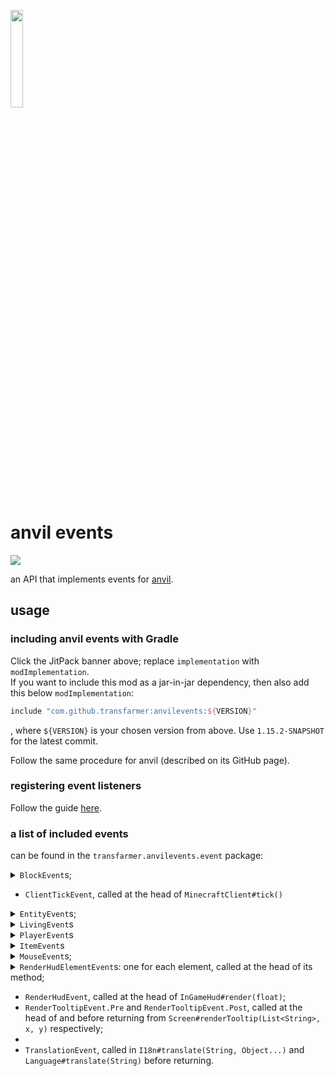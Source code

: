 <img src="https://raw.githubusercontent.com/transfarmer/anvilevents/1.15.2/src/main/resources/assets/anvilevents/logo.png" width="20%"></img>

# anvil events
[![](https://jitpack.io/v/transfarmer/anvilevents.svg)](https://jitpack.io/#transfarmer/anvilevents)

an API that implements events for [anvil](https://github.com/transfarmer/anvil).

## usage
### including anvil events with Gradle
Click the JitPack banner above; replace `implementation` with `modImplementation`.<br>
If you want to include this mod as a jar-in-jar dependency, then also add this below `modImplementation`:
```groovy
include "com.github.transfarmer:anvilevents:${VERSION}"
```
, where `${VERSION}` is your chosen version from above. Use `1.15.2-SNAPSHOT` for the latest commit.

Follow the same procedure for anvil (described on its GitHub page).

### registering event listeners
Follow the guide [here](https://github.com/transfarmer/anvil#listening-to-events).

### a list of included events
can be found in the `transfarmer.anvilevents.event` package:

<details>
<summary><code>BlockEvent</code>s;</summary>

- `BlockDropEvent`;
</details>

- `ClientTickEvent`, called at the head of `MinecraftClient#tick()`

<details>
<summary><code>EntityEvent</code>s;</summary>

- `EnderTeleportEvent`, called in `Entity#requestTeleport(double, double, double)`;
- `EntityDamageEvent.Pre` called at the head of `Entity#damage(DamageSource, float)`;
- `EntityDamageEvent.Post`, called before returning from `Entity#damage(DamageSource, float)`; and
- `EntityLandEvent`, called at the head of `Block#onLandedUpon(World, BlockPos, Entity, float)`;
</details>

<details>
<summary><code>LivingEvent</code>s</summary>

- `LivingCollisionEvent`, called before returning from `LivingEntity#tickMovement()`;
- `LivingDeathEvent`, called at the head of `LivingEntity#onDeath(DamageSource)`;
- `LivingDropExperienceEvent`, called at the head of `LivingEntity#dropXp()`;
- `LivingKnockbackEvent`, called in `LivingEntity#takeKnockback(Entity, float, double, double)`;
- `LivingTickEvent.Pre`, called at the head of `LivingEntity#tick()`;
- `LivingTickEvent.Post`, called before returning from `LivingEntity#tick()`;
</details>

<details>
<summary><code>PlayerEvent</code>s</summary>

- `BreakSpeedEvent`, called before returning from `PlayerEntity#getBlockBreakingSpeed(BlockState)`;
- `ItemPickupEvent`, called in `ItemEntity#onPlayerCollision(PlayerEntity)`;
- `PlayerChangedDimensionEvent`, called at the head of `ServerWorld#onPlayerChangeDimension(ServerPlayerEntity)`;
- `PlayerConnectedEvent`, called at the head of `ServerWorld#onPlayerConnected(ServerPlayerEntity)`;
- `PlayerRespawnedEvent`, called at the head of `ServerWorld#onPlayerRespawned(ServerPlayerEntity)`;
- `PlayerCopyEvent`, called at the head of `ServerPlayerEntity#copyFrom(ServerPlayerEntity, boolean)`;
- `PlayerDropInventoryEvent`, called at the head of `PlayerEntity#dropInventory()`;
- `PlayerTickEvent.Pre`, called at the head of `PlayerEntity#tick()`;
- `PlayerTickEvent.Post`, called before returning from `PlayerEntity#tick()`; and
- `UseBlockEvent`, called at the head of `BlockState#onUse(World, PlayerEntity, Hand, BlockHitResult)`;
</details>

<details>
<summary><code>ItemEvent</code>s</summary>

- `ItemTooltipEvent`, called before returning from `ItemStack#getTooltip(PlayerEntity, TooltipContext)`; and
- `UseItemEvent`, called at the head of `Item#use(World, PlayerEntity, Hand)`;
</details>

<details>
<summary><code>MouseEvent</code>s;</summary>

- `CursorPosEvent`, called in `Mouse#onCursorPos(long, double, double)` on change in mouse position;
- `MouseButtonEvent`, called in `Mouse#onMouseButton(long, int, int, int)` on mouse click; and
- `MouseScrollEvent`, called in `Mouse#onMouseScroll(long, double, double)` on mouse scroll;
</details>

<details>
<summary><code>RenderHudElementEvent</code>s: one for each element, called at the head of its method;</summary>

- `RenderCrosshairEvent` in `InGameHud#renderCrosshair()`;
- `RenderExperienceBarEvent` in `InGameHud#renderExperienceBar(int)`;
- `RenderHeldTooltipEvent` in `InGameHud#renderHeldItemTooltip()`;
- `RenderHotbarEvent` in `InGameHud#renderHotbar(float)`;
- `RenderHotbarItemEvent` in `InGameHud#renderHotbarItem(int, int, float)`;
- `RenderJumpBarEvent` in `InGameHud#renderMountJumpBar(int)`;
- `RenderMountHealthEvent` in `InGameHud#renderMountHealth()`;
- `RenderPortalOverlayEvent` in `InGameHud#renderPortalOverlay(float)`;
- `RenderPumpkinOverlayEvent` in `InGameHud#renderPumpkinOverlay()`;
- `RenderScoreboardSidebarEvent` in `InGameHud#renderScoreboardSidebar(ScoreboardObjective)`;
- `RenderStatusBarsEvent` in `InGameHud#renderStatusBars()`;
- `RenderStatusEffectsEvent` in `InGameHud#renderStatusEffectOverlay()`;
- `RenderTextBackgroundEvent` in `InGameHud#drawTextBackground(TextRenderer, int, int)`; and
- `RenderVignetteEvent` in `InGameHud#renderVignetteOverlay(Entity)`;
</details>

- `RenderHudEvent`, called at the head of `InGameHud#render(float)`;
- `RenderTooltipEvent.Pre` and `RenderTooltipEvent.Post`,
called at the head of and before returning from `Screen#renderTooltip(List<String>, x, y)` respectively;
- 
- `TranslationEvent`, called in `I18n#translate(String, Object...)` and `Language#translate(String)` before returning.
